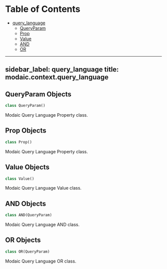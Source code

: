 # Table of Contents

* [query\_language](#modaic.context.query_language)
  * [QueryParam](#modaic.context.query_language.QueryParam)
  * [Prop](#modaic.context.query_language.Prop)
  * [Value](#modaic.context.query_language.Value)
  * [AND](#modaic.context.query_language.AND)
  * [OR](#modaic.context.query_language.OR)

---
sidebar_label: query_language
title: modaic.context.query_language
---

## QueryParam Objects

```python
class QueryParam()
```

Modaic Query Language Property class.

## Prop Objects

```python
class Prop()
```

Modaic Query Language Property class.

## Value Objects

```python
class Value()
```

Modaic Query Language Value class.

## AND Objects

```python
class AND(QueryParam)
```

Modaic Query Language AND class.

## OR Objects

```python
class OR(QueryParam)
```

Modaic Query Language OR class.

